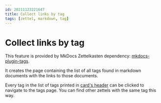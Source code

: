 ```yaml
---
id: 20211123221647
title: Collect links by tag
tags: [zettel, markdown, tag]
---
```


# Collect links by tag

This feature is provided by MkDocs Zettelkasten dependency: [mkdocs-plugin-tags](https://github.com/jldiaz/mkdocs-plugin-tags).

It creates the page containing the list of all tags found in markdown documents with the links to those documents.

Every tag in the list of tags printed in [card's header](20211123213357) can be clicked to navigate to the tags page. You can find other zettels with the same tag this way.
